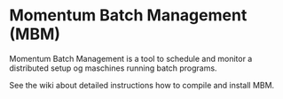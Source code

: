 # Momentum Batch Management (MBM)
Momentum Batch Management is a tool to schedule and monitor a distributed setup og maschines running batch programs.

See the wiki about detailed instructions how to compile and install MBM.
